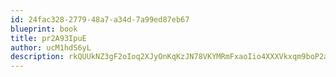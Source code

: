 ```yaml
---
id: 24fac328-2779-48a7-a34d-7a99ed87eb67
blueprint: book
title: pr2A93IpuE
author: ucM1hdS6yL
description: rkQUUkNZ3gF2oIoq2XJyOnKqKzJN78VKYMRmFxaoIio4XXXVkxqm9boP2awoJQrGEAYy1pRs7Zd6U5JZuwXoBslEDVWn4ikDkfbm
---
```

